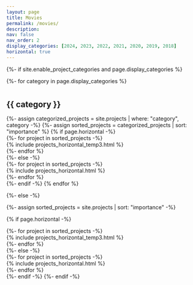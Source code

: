 ```yaml
---
layout: page
title: Movies
permalink: /movies/
description: 
nav: false
nav_order: 2
display_categories: [2024, 2023, 2022, 2021, 2020, 2019, 2018] 
horizontal: true
---
```




<!-- pages/projects.md -->
<div class="projects">
<style>
  .category-header {
    color: var(--global-divider-color);
    border-bottom: 1px solid var(--global-divider-color);
    padding-top: 0.5rem;
    margin-top: 2rem;
    margin-bottom: 1rem;
    text-align: left;
  }
</style>

{%- if site.enable_project_categories and page.display_categories %}
  <!-- Display categorized projects -->
  {%- for category in page.display_categories %}
  <h2 class="category-header">{{ category }}</h2>
  {%- assign categorized_projects = site.projects | where: "category", category -%}
  {%- assign sorted_projects = categorized_projects | sort: "importance" %}
  <!-- Generate cards for each project -->
  {% if page.horizontal -%}
    <div class="container">
        <div class="row">
        {%- for project in sorted_projects -%}
            <div class="col-xl-12">
                {% include projects_horizontal_temp3.html %}
            </div>
        {%- endfor %}
        </div>
    </div>
  {%- else -%}
    <div class="container">
        <div class="row">
        {%- for project in sorted_projects -%}
            <div class="col-xl-8">
                {% include projects_horizontal.html %}
            </div>
        {%- endfor %}
        </div>
    </div>
  {%- endif -%}
  {% endfor %}

{%- else -%}
<!-- Display projects without categories -->
  {%- assign sorted_projects = site.projects | sort: "importance" -%}
  <!-- Generate cards for each project -->
  {% if page.horizontal -%}
    <div class="container">
        <div class="row">
        {%- for project in sorted_projects -%}
            <div class="col-xl-12">
                {% include projects_horizontal_temp3.html %}
            </div>
        {%- endfor %}
        </div>
    </div>
  {%- else -%}
    <div class="container">
        <div class="row">
        {%- for project in sorted_projects -%}
            <div class="col-xl-8">
                {% include projects_horizontal.html %}
            </div>
        {%- endfor %}
        </div>
    </div>
  {%- endif -%}
{%- endif -%}
</div>
